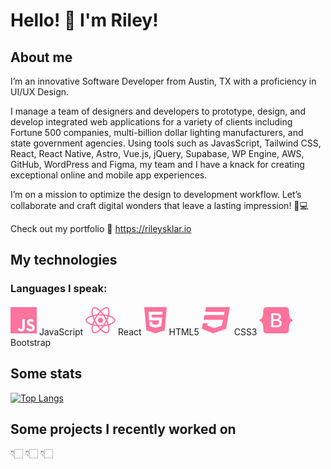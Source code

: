 # Hello! 👋 I'm Riley!

## About me

I’m an innovative Software Developer from Austin, TX with a proficiency in UI/UX Design.

I manage a team of designers and developers to prototype, design, and develop integrated web
applications for a variety of clients including Fortune 500 companies, multi-billion dollar lighting manufacturers, and state government agencies. Using tools such as JavasScript, Tailwind CSS, React, React Native, Astro, Vue.js, jQuery, Supabase, WP Engine, AWS, GitHub, WordPress and Figma, my team and I have a knack for creating exceptional online and mobile app experiences.

I’m on a mission to optimize the design to development workflow. Let’s collaborate and craft digital wonders that leave a lasting impression! 🚀💻

Check out my portfolio 🔗 https://rileysklar.io

## My technologies

### Languages I speak:

![JavaScript](icons/js.svg) JavaScript
![React](icons/react.svg) React
![HTML5](icons/html5.svg) HTML5
![CSS3](icons/css3.svg) CSS3
![Bootstrap Icon](icons/bootstrap.svg) Bootstrap

## Some stats

[![Top Langs](https://github-readme-stats.vercel.app/api/top-langs/?username=rileysklar&layout=compact&theme=dark&bg_color=22272e&title_color=ffffff&text_color=ffffff)](https://github.com/anuraghazra/github-readme-stats)

## Some projects I recently worked on

👇🏻 👇🏻 👇🏻
